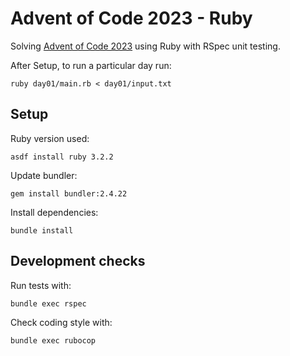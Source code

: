# Advent of Code 2023 - Ruby

Solving [Advent of Code 2023](https://adventofcode.com/2023) using Ruby with RSpec unit testing.

After Setup, to run a particular day run:

```
ruby day01/main.rb < day01/input.txt
```

## Setup

Ruby version used:

```
asdf install ruby 3.2.2
```

Update bundler:

```
gem install bundler:2.4.22
```

Install dependencies:
```
bundle install
```

## Development checks

Run tests with:

```
bundle exec rspec
```

Check coding style with:

```
bundle exec rubocop
```
